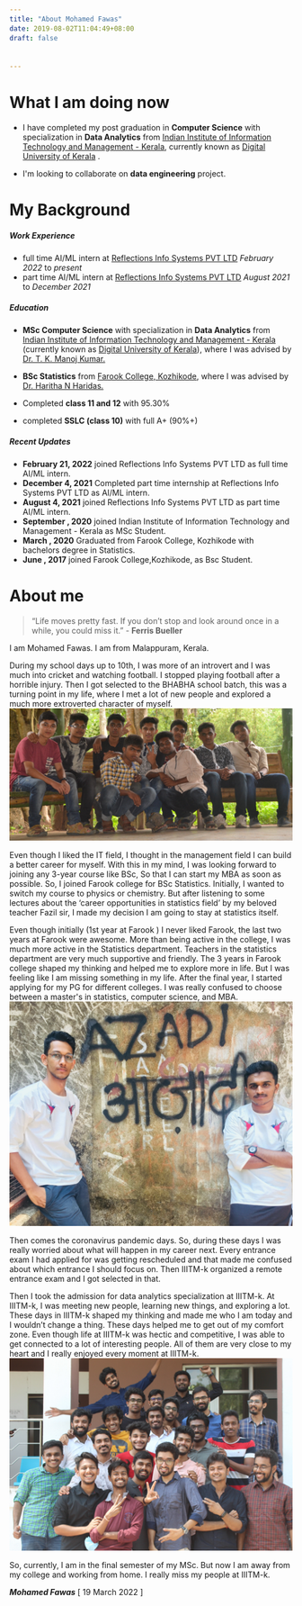 ```yaml
---
title: "About Mohamed Fawas"
date: 2019-08-02T11:04:49+08:00
draft: false


---
```



 # What I am doing now
 
  * I have completed my post graduation in **Computer Science** with specialization in **Data Analytics** from [Indian Institute of Information Technology and Management - Kerala](https://www.iiitmk.ac.in/), currently known as [Digital University of Kerala](https://duk.ac.in/) . 

 * I'm looking to collaborate on **data engineering** project.

# My Background

##### Work Experience

* full time AI/ML intern at [Reflections Info Systems PVT LTD](https://reflectionsglobal.com/) *February 2022* to *present*
* part time AI/ML intern at [Reflections Info Systems PVT LTD](https://reflectionsglobal.com/) *August 2021* to *December 2021*
##### Education

* **MSc Computer Science** with specialization in **Data Analytics** from [Indian Institute of Information Technology and Management - Kerala](https://www.iiitmk.ac.in/) (currently known as [Digital University of Kerala](https://duk.ac.in/)), where I was advised by [Dr. T. K. Manoj Kumar.](https://www.iiitmk.ac.in/faculty/dr-t-k-manoj-kumar/) 

* **BSc Statistics** from [Farook College, Kozhikode](https://farookcollege.ac.in/), where I was advised by [Dr. Haritha N Haridas.](https://farookcollege.ac.in/Department/department-of-statistics#Tabd2) 

* Completed **class 11 and 12** with 95.30% 

* completed **SSLC (class 10)** with full A+ (90%+) 

##### Recent Updates
* **February 21, 2022** joined Reflections Info Systems PVT LTD as full time AI/ML intern.
* **December 4, 2021** Completed part time internship at Reflections Info Systems PVT LTD as AI/ML intern.
* **August 4, 2021** joined Reflections Info Systems PVT LTD as part time AI/ML intern.
* **September , 2020** joined Indian Institute of Information Technology and Management - Kerala as MSc Student.
* **March , 2020** Graduated from Farook College, Kozhikode with bachelors degree in Statistics.
* **June , 2017** joined Farook College,Kozhikode, as Bsc Student.

# About me

>“Life moves pretty fast. If you don’t stop and look around once in a while, you could miss it.” - **Ferris Bueller**

I am Mohamed Fawas. I am from Malappuram, Kerala. 

During my school days up to 10th, I was more of an introvert and I was much into cricket and watching football. I stopped playing football after a horrible injury. Then I got selected to the BHABHA school batch, this was a turning point in my life, where I met a lot of new people and explored a much more extroverted character of myself.
![BHABHA batch tour](/images/bab.JPG "BHABHA batch tour")

Even though I liked the IT field, I thought in the management field I can build a better career for myself. With this in my mind, I was looking forward to joining any 3-year course like BSc, So that I can start my MBA as soon as possible. So, I joined Farook college for BSc Statistics. Initially, I wanted to switch my course to physics or chemistry. But after listening to some lectures about the ‘career opportunities in statistics field’ by my beloved teacher Fazil sir, I made my decision I am going to stay at statistics itself. 

Even though initially (1st year at Farook ) I never liked Farook, the last two years at Farook were awesome. More than being active in the college, I was much more active in the Statistics department. Teachers in the statistics department are very much supportive and friendly. The 3 years in Farook college shaped my thinking and helped me to explore more in life. But I was feeling like I am missing something in my life. After the final year, I started applying for my PG for different colleges. I was really confused to choose between a master's in statistics, computer science, and MBA.
![Days at FC❤️](/images/fozlava1.jpg "Days at FC❤️-Fozlava 2k19")

Then comes the coronavirus pandemic days. So, during these days I was really worried about what will happen in my career next. Every entrance exam I had applied for was getting rescheduled and that made me confused about which entrance I should focus on. Then IIITM-k organized a remote entrance exam and I got selected in that. 

Then I took the admission for data analytics specialization at IIITM-k. At IIITM-k, I was meeting new people, learning new things, and exploring a lot. These days in IIITM-k shaped my thinking and made me who I am today and I wouldn’t change a thing. These days helped me to get out of my comfort zone. Even though life at IIITM-k was hectic and competitive, I was able to get connected to a lot of interesting people. All of them are very close to my heart and I really enjoyed every moment at IIITM-k.
![Moments at IIITM-k](/images/gang.jpg "Moments at IIITM-k")

So, currently, I am in the final semester of my MSc. But now I am away from my college and working from home. I really miss my people at IIITM-k.


***Mohamed Fawas*** [
19 March 2022 ]